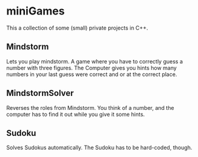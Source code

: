 # miniGames
This a collection of some (small) private projects in C++.


## Mindstorm
Lets you play mindstorm. A game where you have to correctly guess a number with three figures. The Computer gives you hints how many numbers in your last guess were correct and or at the correct place.

## MindstormSolver
Reverses the roles from Mindstorm. You think of a number, and the computer has to find it out while you give it some hints.

## Sudoku
Solves Sudokus automatically. The Sudoku has to be hard-coded, though.
